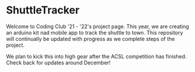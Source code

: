 # ShuttleTracker

Welcome to Coding Club '21 - '22's project page. This year, we are creating an arduino kit nad mobile app to
track the shuttle to town. This repository will continually be updated with progress as we complete steps of
the project.

We plan to kick this into high gear after the ACSL competition has finished. Check back for updates around December!
